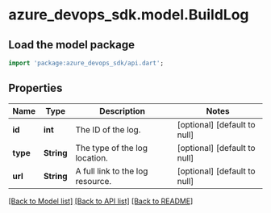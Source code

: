 # azure_devops_sdk.model.BuildLog

## Load the model package
```dart
import 'package:azure_devops_sdk/api.dart';
```

## Properties
Name | Type | Description | Notes
------------ | ------------- | ------------- | -------------
**id** | **int** | The ID of the log. | [optional] [default to null]
**type** | **String** | The type of the log location. | [optional] [default to null]
**url** | **String** | A full link to the log resource. | [optional] [default to null]

[[Back to Model list]](../README.md#documentation-for-models) [[Back to API list]](../README.md#documentation-for-api-endpoints) [[Back to README]](../README.md)


